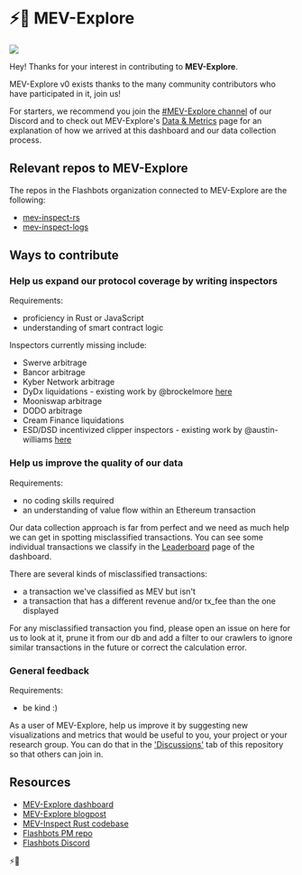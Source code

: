 
# ⚡️🤖 MEV-Explore

![](https://rawcdn.githack.com/sambacha/mev-explore-public/b72dcb655f54950f81625f4ede6ca515d2a3a1ab/mev_explore_meme.png)

Hey! Thanks for your interest in contributing to **MEV-Explore**. 

MEV-Explore v0 exists thanks to the many community contributors who have participated in it, join us!

For starters, we recommend you join the [#MEV-Explore channel](https://discord.gg/7hvTycdNcK) of our Discord and to check out MEV-Explore's [Data & Metrics](https://explore.flashbots.net/data-metrics) page for an explanation of how we arrived at this dashboard and our data collection process.

## Relevant repos to MEV-Explore
The repos in the Flashbots organization connected to MEV-Explore are the following:

* [mev-inspect-rs](https://github.com/flashbots/mev-inspect-rs)
* [mev-inspect-logs](https://github.com/flashbots/mev-inspect-logs)

## Ways to contribute

### Help us expand our protocol coverage by writing inspectors

Requirements: 
* proficiency in Rust or JavaScript
* understanding of smart contract logic

Inspectors currently missing include:
* Swerve arbitrage
* Bancor arbitrage
* Kyber Network arbitrage
* DyDx liquidations - existing work by @brockelmore [here](https://github.com/flashbots/mev-inspect-logs/blob/main/scripts/getDydxLiqs.js)
* Mooniswap arbitrage
* DODO arbitrage
* Cream Finance liquidations
* ESD/DSD incentivized clipper inspectors - existing work by @austin-williams [here](https://github.com/flashbots/mev-inspect-logs/issues/1)


### Help us improve the quality of our data

Requirements:
* no coding skills required
* an understanding of value flow within an Ethereum transaction

Our data collection approach is far from perfect and we need as much help we can get in spotting misclassified transactions. You can see some individual transactions we classify in the [Leaderboard](https://explore.flashbots.net/leaderboard) page of the dashboard.

There are several kinds of misclassified transactions:
* a transaction we've classified as MEV but isn't
* a transaction that has a different revenue and/or tx_fee than the one displayed

For any misclassified transaction you find, please open an issue on here for us to look at it, prune it from our db and add a filter to our crawlers to ignore similar transactions in the future or correct the calculation error.

### General feedback 

Requirements:
* be kind :)

As a user of MEV-Explore, help us improve it by suggesting new visualizations and metrics that would be useful to you, your project or your research group. You can do that in the ['Discussions'](https://github.com/flashbots/mev-explore-public/discussions) tab of this repository so that others can join in.


## Resources

* [MEV-Explore dashboard](https://explore.flashbots.net)
* [MEV-Explore blogpost](https://medium.com/flashbots/quantifying-mev-introducing-mev-explore-v0-5ccbee0f6d02)
* [MEV-Inspect Rust codebase](https://github.com/flashbots/mev-inspect-rs)
* [Flashbots PM repo](https://github.com/flashbots/pm)
* [Flashbots Discord](https://discord.gg/7hvTycdNcK)

⚡️🤖
